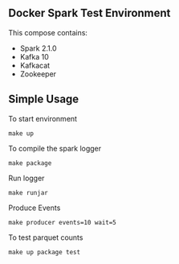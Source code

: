 ## Docker Spark Test Environment

This compose contains:

  - Spark 2.1.0
  - Kafka 10
  - Kafkacat
  - Zookeeper

## Simple Usage


To start environment

```
make up
```

To compile the spark logger

```
make package
```

Run logger

```
make runjar
```

Produce Events

```
make producer events=10 wait=5
```

To test parquet counts

```
make up package test
```


